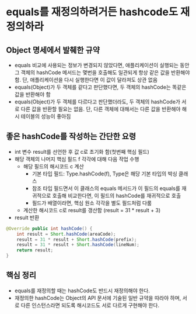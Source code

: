 # equals를 재정의하려거든 hashcode도 재정의하라

## Object 명세에서 발췌한 규약

- equals 비교에 사용되는 정보가 변경되지 않았다면, 애플리케이션이 실행되는 동안 그 객체의 hashCode 메서드는 몇번을 호출해도 일관되게 항상 같은 값을 반환해야 함. 단, 애플리케이션을 다시 실행한다면 이 값이 달라져도 상관 없음
- equals(Object)가 두 객체를 같다고 판단했다면, 두 객체의 hashCode는 똑같은 값을 반환해야 함
- equals(Object)가 두 객체를 다르다고 판단했더라도, 두 객체의 hashCode가 서로 다른 값을 반환할 필요는 없음. 단, 다른 객체에 대해서는 다른 값을 반환해야 해시 테이블의 성능이 좋아짐

## 좋은 hashCode를 작성하는 간단한 요령

- int 변수 result를 선언한 후 값 c로 초기화 함(첫번째 핵심 필드)
- 해당 객체의 나머지 핵심 필드 f 각각에 대해 다음 작업 수행
  - 해당 필드의 해시코드 c 계산
    - 기본 타입 필드: Type.hashCode(f), Type은 해당 기본 타입의 박싱 클래스
    - 참조 타입 필드면서 이 클래스의 equals 메서드가 이 필드의 equals를 재귀적으로 호출해 비교한다면, 이 필드의 hashCode를 재귀적으로 호출
    - 필드가 배열이라면, 핵심 원소 각각을 별도 필드처럼 다룸
  - 계산한 해시코드 c로 result를 갱산함 (result = 31 * result + 3)
- result 반환

```java
@Override public int hashCode() {
    int result = Short.hashCode(areaCode);
    result = 31 * result + Short.hashCode(prefix);
    result = 31 * result + Short.hashCode(lineNum);
    return result;
}
```

## 핵심 정리

- equals를 재정의할 때는 hashCode도 반드시 재정의해야 한다.
- 재정의한 hashCode는 Object의 API 문서에 기술된 일반 규약을 따라야 하며, 서로 다른 인스턴스라면 되도록 해시코드도 서로 다르게 구현해야 한다.
